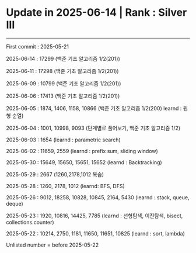 <h1>Update in 2025-06-14 | Rank : Silver III</h1>
<hr>
<p>First commit : 2025-05-21</p>
<p>2025-06-14 : 17299 (백준 기초 알고리즘 1/2(201))</p>
<p>2025-06-11 : 17298 (백준 기초 알고리즘 1/2(201))</p>
<p>2025-06-09 : 10799 (백준 기초 알고리즘 1/2(201))</p>
<p>2025-06-06 : 17413 (백준 기초 알고리즘 1/2(201))</p>
<p>2025-06-05 : 1874, 1406, 1158, 10866 (백준 기초 알고리즘 1/2(200) learnd : 원형 순열)</p>
<p>2025-06-04 : 1001, 10998, 9093 (단계별로 풀어보기, 백준 기초 알고리즘 1/2)</p>
<p>2025-06-03 : 1654 (learnd : parametric search)</p>
<p>2025-06-02 : 11659, 2559 (learnd : prefix sum, sliding window)</p>
<p>2025-05-30 : 15649, 15650, 15651, 15652 (learnd : Backtracking)</p>
<p>2025-05-29 : 2667 (1260,2178,1012 복습)</p>
<p>2025-05-28 : 1260, 2178, 1012 (learnd: BFS, DFS)</p>
<p>2025-05-26 : 9012, 18258, 10828, 10845, 2164, 5430 (learnd : stack, queue, deque)</p>
<p>2025-05-23 : 1920, 10816, 14425, 7785 (learnd : 선형탐색, 이진탐색, bisect, collections.counter)</p>
<p>2025-05-22 : 10214, 2750, 1181, 11650, 11651, 10825 (learnd : sort, lambda)<p>
<p>Unlisted number = before 2025-05-22 </p>